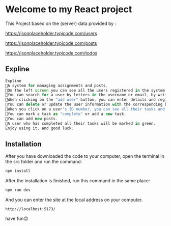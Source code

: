 
# Welcome to my React project

This Project based on the (server) data provided by :

https://jsonplaceholder.typicode.com/users

https://jsonplaceholder.typicode.com/posts

https://jsonplaceholder.typicode.com/todos


## Expline

```javascript
Expline
🔸A system for managing assignments and posts.
🔸On the left screen you can see all the users registered in the system.
🔸You can search for a user by letters in the username or email, by writing the letters in the search.
🔸When clicking on the "add user" button, you can enter details and register a new user.
🔸You can delete or update the user information with the corresponding buttons.
🔸When you click on a user's ID number, you can see all their tasks and posts.
🔸You can mark a task as "complete" or add a new task.
🔸You can add new posts.
🔸A user who has completed all their tasks will be marked in green.
Enjoy using it, and good luck.
```


## Installation

After you have downloaded the code to your computer, open the terminal in the src folder and run the command:
```javascript
npm install
```
After the installation is finished, run this command in the same place:
```javascript
npm run dev
```
And you can enter the site at the local address on your computer.

```http://localhost:5173/```

have fun😊
